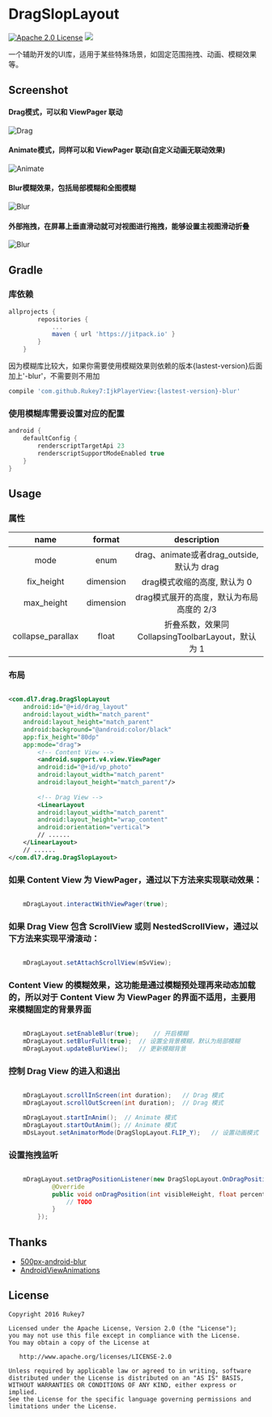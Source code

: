 # DragSlopLayout
[![Apache 2.0 License](https://img.shields.io/badge/license-Apache%202.0-blue.svg?style=flat)](http://www.apache.org/licenses/LICENSE-2.0.html) [![](https://jitpack.io/v/Rukey7/DragSlopLayout.svg)](https://jitpack.io/#Rukey7/DragSlopLayout)

一个辅助开发的UI库，适用于某些特殊场景，如固定范围拖拽、动画、模糊效果等。

Screenshot
---

#### Drag模式，可以和 ViewPager 联动
![Drag](https://raw.githubusercontent.com/Rukey7/ScreenShot/master/DragSlopLayout/drag.gif)

#### Animate模式，同样可以和 ViewPager 联动(自定义动画无联动效果)
![Animate](https://raw.githubusercontent.com/Rukey7/ScreenShot/master/DragSlopLayout/animate.gif)

#### Blur模糊效果，包括局部模糊和全图模糊
![Blur](https://raw.githubusercontent.com/Rukey7/ScreenShot/master/DragSlopLayout/blur.gif)

#### 外部拖拽，在屏幕上垂直滑动就可对视图进行拖拽，能够设置主视图滑动折叠
![Blur](https://raw.githubusercontent.com/Rukey7/ScreenShot/master/DragSlopLayout/drag_out.gif)

Gradle
---

### 库依赖

```gradle
allprojects {
		repositories {
			...
			maven { url 'https://jitpack.io' }
		}
	}
```

因为模糊库比较大，如果你需要使用模糊效果则依赖的版本{lastest-version}后面加上'-blur'，不需要则不用加

```gradle
compile 'com.github.Rukey7:IjkPlayerView:{lastest-version}-blur'
```

### 使用模糊库需要设置对应的配置
```groovy
android {
    defaultConfig {
        renderscriptTargetApi 23
        renderscriptSupportModeEnabled true
    }
}
```

Usage
---

### 属性
|name|format|description|
|:---:|:---:|:---:|
| mode | enum | drag、animate或者drag_outside, 默认为 drag
| fix_height | dimension | drag模式收缩的高度, 默认为 0
| max_height | dimension | drag模式展开的高度，默认为布局高度的 2/3
| collapse_parallax | float | 折叠系数，效果同 CollapsingToolbarLayout，默认为 1


### 布局
```xml

<com.dl7.drag.DragSlopLayout
	android:id="@+id/drag_layout"
	android:layout_width="match_parent"
	android:layout_height="match_parent"
	android:background="@android:color/black"
	app:fix_height="80dp"
	app:mode="drag">
		<!-- Content View -->
		<android.support.v4.view.ViewPager
		android:id="@+id/vp_photo"
		android:layout_width="match_parent"
		android:layout_height="match_parent"/>
		
		<!-- Drag View -->
		<LinearLayout
		android:layout_width="match_parent"
		android:layout_height="wrap_content"
		android:orientation="vertical">
		// ......
	</LinearLayout>
	// ......
</com.dl7.drag.DragSlopLayout>
```
	
### 如果 Content View 为 ViewPager，通过以下方法来实现联动效果：
```java

    mDragLayout.interactWithViewPager(true);
```
### 如果 Drag View 包含 ScrollView 或则 NestedScrollView，通过以下方法来实现平滑滚动：
```java

    mDragLayout.setAttachScrollView(mSvView);
```
### Content View 的模糊效果，这功能是通过模糊预处理再来动态加载的，所以对于 Content View  为 ViewPager 的界面不适用，主要用来模糊固定的背景界面
```java

    mDragLayout.setEnableBlur(true);	// 开启模糊
    mDragLayout.setBlurFull(true);	// 设置全背景模糊，默认为局部模糊
    mDragLayout.updateBlurView();	// 更新模糊背景
```
### 控制 Drag View 的进入和退出
```java

    mDragLayout.scrollInScreen(int duration);	// Drag 模式
    mDragLayout.scrollOutScreen(int duration);	// Drag 模式

    mDragLayout.startInAnim();	// Animate 模式
    mDragLayout.startOutAnim();	// Animate 模式
    mDsLayout.setAnimatorMode(DragSlopLayout.FLIP_Y);	// 设置动画模式
```
### 设置拖拽监听
```java

    mDragLayout.setDragPositionListener(new DragSlopLayout.OnDragPositionListener() {
            @Override
            public void onDragPosition(int visibleHeight, float percent, boolean isUp) {
                // TODO
            }
        });
```
    
Thanks
---

- [500px-android-blur](https://github.com/500px/500px-android-blur)
- [AndroidViewAnimations](https://github.com/daimajia/AndroidViewAnimations)
    
License
-------

    Copyright 2016 Rukey7

    Licensed under the Apache License, Version 2.0 (the "License");
    you may not use this file except in compliance with the License.
    You may obtain a copy of the License at

       http://www.apache.org/licenses/LICENSE-2.0

    Unless required by applicable law or agreed to in writing, software
    distributed under the License is distributed on an "AS IS" BASIS,
    WITHOUT WARRANTIES OR CONDITIONS OF ANY KIND, either express or implied.
    See the License for the specific language governing permissions and
    limitations under the License.
